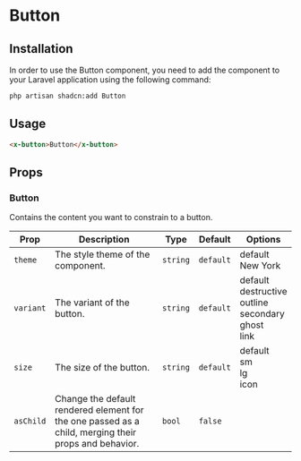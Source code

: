 # Button

## Installation

In order to use the Button component, you need to add the component to your Laravel application using the following command:

```bash
php artisan shadcn:add Button
```

## Usage

```html
<x-button>Button</x-button>
```

## Props

### Button

Contains the content you want to constrain to a button.

| Prop      | Description                                                                                          | Type     | Default   | Options                                                                        |
|-----------|------------------------------------------------------------------------------------------------------|----------|-----------|--------------------------------------------------------------------------------|
| `theme`   | The style theme of the component.                                                                    | `string` | `default` | default <br/> New York                                                         |
| `variant` | The variant of the button.                                                                           | `string` | `default` | default <br/> destructive <br/> outline <br/> secondary <br/> ghost <br/> link |
| `size`    | The size of the button.                                                                              | `string` | `default` | default <br/> sm <br/> lg <br/> icon                                           |
| `asChild` | Change the default rendered element for the one passed as a child, merging their props and behavior. | `bool`   | `false`   |                                                                                |